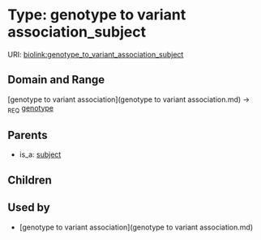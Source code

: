 
# Type: genotype to variant association_subject




URI: [biolink:genotype_to_variant_association_subject](https://w3id.org/biolink/vocab/genotype_to_variant_association_subject)


## Domain and Range

[genotype to variant association](genotype to variant association.md) ->  <sub>REQ</sub> [genotype](genotype.md)

## Parents

 *  is_a: [subject](subject.md)

## Children


## Used by

 * [genotype to variant association](genotype to variant association.md)
